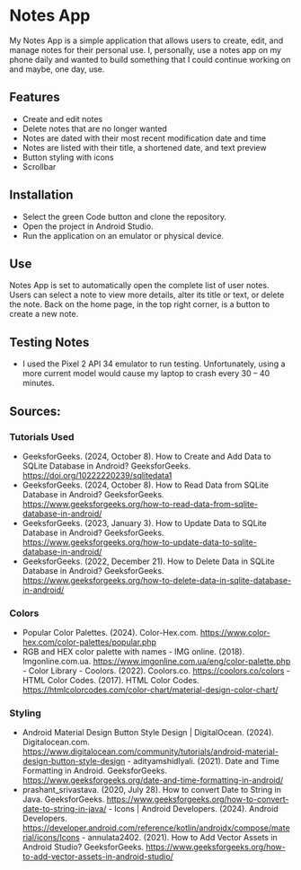# Notes App
My Notes App is a simple application that allows users to create, edit, and manage notes for their personal use.  I, personally, use a notes app on my phone daily and wanted to build something that I could continue working on and maybe, one day, use.

## Features
- Create and edit notes
- Delete notes that are no longer wanted
- Notes are dated with their most recent modification date and time
- Notes are listed with their title, a shortened date, and text preview
- Button styling with icons
- Scrollbar

## Installation
-  Select the green Code button and clone the repository.  
- Open the project in Android Studio.
- Run the application on an emulator or physical device.

## Use
Notes App is set to automatically open the complete list of user notes.  Users can select a note to view more details, alter its title or text, or delete the note.  Back on the home page, in the top right corner, is a button to create a new note.  

## Testing Notes
- I used the Pixel 2 API 34 emulator to run testing.  Unfortunately, using a more current model would cause my laptop to crash every 30 – 40 minutes. 

## Sources:
### Tutorials Used
- GeeksforGeeks. (2024, October 8). How to Create and Add Data to SQLite Database in Android? GeeksforGeeks. https://doi.org/10222220239/sqlitedata1
- GeeksforGeeks. (2024, October 8). How to Read Data from SQLite Database in Android? GeeksforGeeks. https://www.geeksforgeeks.org/how-to-read-data-from-sqlite-database-in-android/
- GeeksforGeeks. (2023, January 3). How to Update Data to SQLite Database in Android? GeeksforGeeks. https://www.geeksforgeeks.org/how-to-update-data-to-sqlite-database-in-android/
- GeeksforGeeks. (2022, December 21). How to Delete Data in SQLite Database in Android? GeeksforGeeks. https://www.geeksforgeeks.org/how-to-delete-data-in-sqlite-database-in-android/

### Colors
- Popular Color Palettes. (2024). Color-Hex.com. https://www.color-hex.com/color-palettes/popular.php
- RGB and HEX color palette with names - IMG online. (2018). Imgonline.com.ua. https://www.imgonline.com.ua/eng/color-palette.php
‌- Color Library - Coolors. (2022). Coolors.co. https://coolors.co/colors
‌- HTML Color Codes. (2017). HTML Color Codes. https://htmlcolorcodes.com/color-chart/material-design-color-chart/
‌
### Styling 
- Android Material Design Button Style Design | DigitalOcean. (2024). Digitalocean.com. https://www.digitalocean.com/community/tutorials/android-material-design-button-style-design
‌- adityamshidlyali. (2021). Date and Time Formatting in Android. GeeksforGeeks. https://www.geeksforgeeks.org/date-and-time-formatting-in-android/
- prashant_srivastava. (2020, July 28). How to convert Date to String in Java. GeeksforGeeks. https://www.geeksforgeeks.org/how-to-convert-date-to-string-in-java/
‌- Icons  |  Android Developers. (2024). Android Developers. https://developer.android.com/reference/kotlin/androidx/compose/material/icons/Icons
‌- annulata2402. (2021). How to Add Vector Assets in Android Studio? GeeksforGeeks. https://www.geeksforgeeks.org/how-to-add-vector-assets-in-android-studio/
‌





